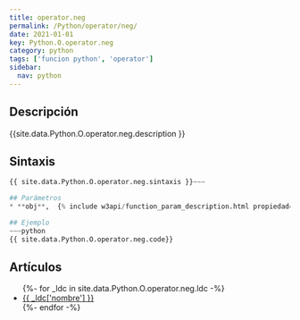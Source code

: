 ```yaml
---
title: operator.neg
permalink: /Python/operator/neg/
date: 2021-01-01
key: Python.O.operator.neg
category: python
tags: ['funcion python', 'operator']
sidebar: 
  nav: python
---
```


## Descripción
{{site.data.Python.O.operator.neg.description }}

## Sintaxis
~~~python
{{ site.data.Python.O.operator.neg.sintaxis }}~~~

## Parámetros
* **obj**,  {% include w3api/function_param_description.html propiedad=site.data.Python.O.operator.neg valor="obj" %}

## Ejemplo
~~~python
{{ site.data.Python.O.operator.neg.code}}
~~~

## Artículos
<ul>
{%- for _ldc in site.data.Python.O.operator.neg.ldc -%}
   <li>
       <a href="{{_ldc['url'] }}">{{ _ldc['nombre'] }}</a>
   </li>
{%- endfor -%}
</ul>
